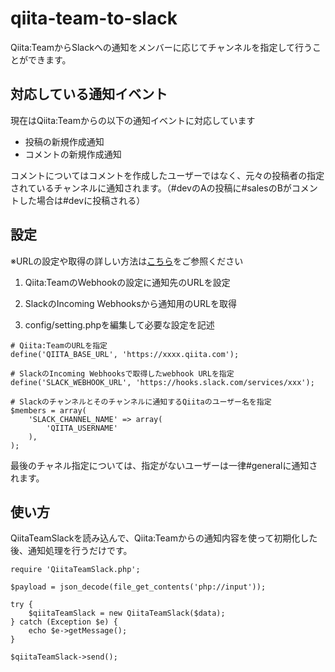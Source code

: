 # qiita-team-to-slack

Qiita:TeamからSlackへの通知をメンバーに応じてチャンネルを指定して行うことができます。

## 対応している通知イベント

現在はQiita:Teamからの以下の通知イベントに対応しています

- 投稿の新規作成通知
- コメントの新規作成通知

コメントについてはコメントを作成したユーザーではなく、元々の投稿者の指定されているチャンネルに通知されます。（#devのAの投稿に#salesのBがコメントした場合は#devに投稿される）


## 設定

※URLの設定や取得の詳しい方法は[こちら](http://qiita.com/obi_yuta/items/5976f345fa7918c8d59d)をご参照ください

1. Qiita:TeamのWebhookの設定に通知先のURLを設定

2. SlackのIncoming Webhooksから通知用のURLを取得

3. config/setting.phpを編集して必要な設定を記述

```
# Qiita:TeamのURLを指定
define('QIITA_BASE_URL', 'https://xxxx.qiita.com');

# SlackのIncoming Webhooksで取得したwebhook URLを指定
define('SLACK_WEBHOOK_URL', 'https://hooks.slack.com/services/xxx');

# Slackのチャンネルとそのチャンネルに通知するQiitaのユーザー名を指定
$members = array(
    'SLACK_CHANNEL_NAME' => array(
        'QIITA_USERNAME'
    ),
);
```

最後のチャネル指定については、指定がないユーザーは一律#generalに通知されます。



## 使い方

QiitaTeamSlackを読み込んで、Qiita:Teamからの通知内容を使って初期化した後、通知処理を行うだけです。

```
require 'QiitaTeamSlack.php';

$payload = json_decode(file_get_contents('php://input'));

try {
    $qiitaTeamSlack = new QiitaTeamSlack($data);
} catch (Exception $e) {
    echo $e->getMessage();
}

$qiitaTeamSlack->send();
```
